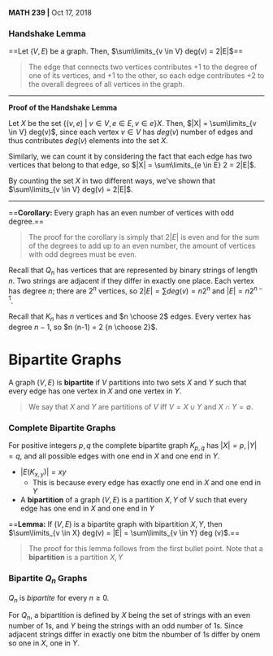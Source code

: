 __MATH 239 |__ Oct 17, 2018

### Handshake Lemma

==Let $(V, E)$ be a graph. Then, $\sum\limits_{v \in V} deg(v) = 2|E|$==

> The edge that connects two vertices contributes +1 to the degree of one of its vertices, and +1 to the other, so each edge contributes +2 to the overall degrees of all vertices in the graph.

---

__Proof of the Handshake Lemma__

Let $X$ be the set $\{ (v, e) \ | \ v \in V, e \in E, v \in e \}X$. Then, $|X| = \sum\limits_{v \in V} deg(v)$, since each vertex $v \in V$ has  $deg(v)$ number of edges and thus contributes $deg(v)$ elements into the set $X$.  

Similarly, we can count it by considering the fact that each edge has two vertices that belong to that edge, so $|X| = \sum\limits_{e \in E} 2 = 2|E|$.

By counting the set $X$ in two different ways, we've shown that $\sum\limits_{v \in V} deg(v) = 2|E|$.

---

==__Corollary:__ Every graph has an even number of vertices with odd degree.==

> The proof for the corollary is simply that $2|E|$ is even and for the sum of the degrees to add up to an even number, the amount of vertices with odd degrees must be even. 



Recall that $Q_n$ has vertices that are represented by binary strings of length $n$. Two strings are adjacent if they differ in exactly one place. Each vertex has degree $n$; there are $2^n$ vertices,  so $2|E| = \sum deg(v) = n 2^n$ and $|E| = n 2^{n - 1}$.

Recall that $K_n$ has $n$ vertices and $n \choose 2$ edges. Every vertex has degree $n-1$, so $n (n-1) = 2 {n \choose 2}$.



# Bipartite Graphs

A graph $(V, E)$ is __bipartite__ if $V$ partitions into two sets $X$ and $Y$ such that every edge has one vertex in $X$ and one vertex in $Y$.  

> We say that $X$ and $Y$ are partitions of $V$ iff $V = X \cup Y$ and $X \cap Y = \emptyset$. 

### Complete Bipartite Graphs

For positive integers $p, q$ the complete bipartite graph $K_{p, q}$ has $|X| = p, |Y| = q$, and all possible edges with one end in $X$ and one end in $Y$.

- $|E(K_{x,y})| = xy$
  - This is because every edge has exactly one end in $X$ and one end in $Y$
- A __bipartition__ of a graph $(V, E)$ is a partition $X, Y$ of $V$ such that every edge has one end in $X$ and one end in $Y$

==__Lemma:__ If $(V, E)$ is a bipartite graph with bipartition $X, Y$, then $\sum\limits_{v \in X} deg(v) = |E| = \sum\limits_{v \in Y} deg (v)$.==

> The proof for this lemma follows from the first bullet point. Note that a __bipartition__ is a partition $X, Y$ 

### Bipartite $Q_n$ Graphs 

$Q_n$ is _bipartite_ for every $n \geq 0$.

For $Q_n$, a bipartition is defined by $X$ being the set of strings with an even number of $1$s, and $Y$ being the strings with an odd number of $1$s. Since adjacent strings differ in exactly one bitm the nbumber of $1$s differ by onem so one in $X$, one in $Y$.  

 
